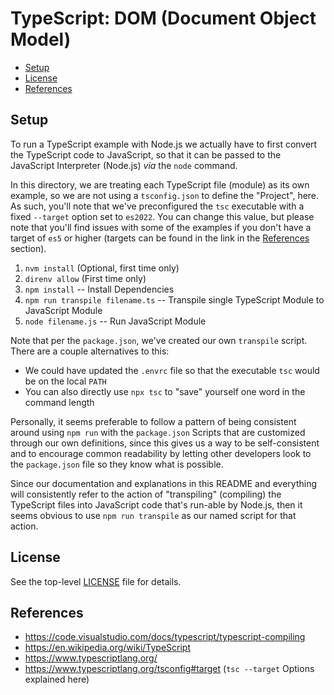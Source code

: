 # TypeScript: DOM (Document Object Model)



<!-- MarkdownTOC -->

- [Setup](#setup)
- [License](#license)
- [References](#references)

<!-- /MarkdownTOC -->

<a id="setup"></a>
## Setup

To run a TypeScript example with Node.js we actually have to first convert the TypeScript code to JavaScript, so that it can be passed to the JavaScript Interpreter (Node.js) _via_ the `node` command.

In this directory, we are treating each TypeScript file (module) as its own example, so we are not using a `tsconfig.json` to define the "Project", here. As such, you'll note that we've preconfigured the `tsc` executable with a fixed `--target` option set to `es2022`. You can change this value, but please note that you'll find issues with some of the examples if you don't have a target of `es5` or higher (targets can be found in the link in the [References](#references) section).

1. `nvm install` (Optional, first time only)
1. `direnv allow` (First time only)
1. `npm install` -- Install Dependencies
1. `npm run transpile filename.ts` -- Transpile single TypeScript Module to JavaScript Module
1. `node filename.js` -- Run JavaScript Module

Note that per the `package.json`, we've created our own `transpile` script. There are a couple alternatives to this:

- We could have updated the `.envrc` file so that the executable `tsc` would be on the local `PATH`
- You can also directly use `npx tsc` to "save" yourself one word in the command length

Personally, it seems preferable to follow a pattern of being consistent around using `npm run` with the `package.json` Scripts that are customized through our own definitions, since this gives us a way to be self-consistent and to encourage common readability by letting other developers look to the `package.json` file so they know what is possible.

Since our documentation and explanations in this README and everything will consistently refer to the action of "transpiling" (compiling) the TypeScript files into JavaScript code that's run-able by Node.js, then it seems obvious to use `npm run transpile` as our named script for that action.

<a id="license"></a>
## License

See the top-level [LICENSE](../LICENSE) file for details.

<a id="references"></a>
## References

- https://code.visualstudio.com/docs/typescript/typescript-compiling
- https://en.wikipedia.org/wiki/TypeScript
- https://www.typescriptlang.org/
- https://www.typescriptlang.org/tsconfig#target (`tsc --target` Options explained here)
